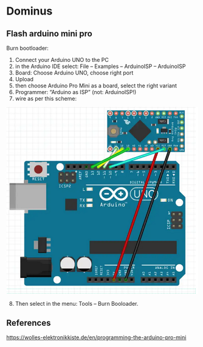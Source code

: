 # Dominus


## Flash arduino mini pro

Burn bootloader:

1. Connect your Arduino UNO to the PC
2. in the Arduino IDE select: File – Examples – ArduinoISP – ArduinoISP
3. Board: Choose Arduino UNO, choose right port
4. Upload
5. then choose Arduino Pro Mini as a board, select the right variant
6. Programmer: “Arduino as ISP” (not: ArduinoISP!)
7. wire as per this scheme:

![mini pro](doc/mini_pro.png)

8. Then select in the menu: Tools – Burn Booloader.

## References

https://wolles-elektronikkiste.de/en/programming-the-arduino-pro-mini
